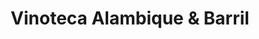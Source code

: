 ---
title: "Vinoteca Alambique & Barril"
url: /la-linea-de-la-concepcion/vinoteca-alambique-y-barril/
shop: vino
---